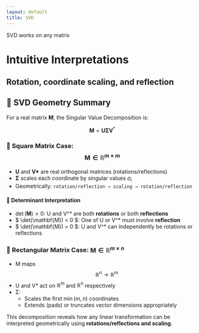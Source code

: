 ```yaml
---
layout: default
title: SVD
---
```


SVD works on any matrix

# Intuitive Interpretations
## Rotation, coordinate scaling, and reflection
## 🎯 SVD Geometry Summary

For a real matrix **M**, the Singular Value Decomposition is:

$$
\mathbf{M} = \mathbf{U} \boldsymbol{\Sigma} \mathbf{V}^*
$$

### 🔷 Square Matrix Case: $$ \mathbf{M} \in \mathbb{R}^{m \times m} $$

- **U** and **V\*** are real orthogonal matrices (rotations/reflections)
- **Σ** scales each coordinate by singular values $\sigma_i$
- Geometrically:
  `rotation/reflection → scaling → rotation/reflection`

#### 🔸 Determinant Interpretation

- $\det(\mathbf{M}) > 0$: U and V^* are both **rotations** or both **reflections**
- $ \det(\mathbf{M}) < 0 $: One of U or V^* must involve **reflection**
- $ \det(\mathbf{M}) = 0 $: U and V^* can independently be rotations or reflections

### 🔷 Rectangular Matrix Case: $\mathbf{M} \in \mathbb{R}^{m \times n}$

- M maps $$\mathbb{R}^n \to \mathbb{R}^m $$
- U and V\* act on $\mathbb{R}^m$ and $\mathbb{R}^n$ respectively
- Σ:
  - Scales the first $\min(m, n)$ coordinates
  - Extends (pads) or truncates vector dimensions appropriately

This decomposition reveals how any linear transformation can be interpreted geometrically using **rotations/reflections and scaling**.
